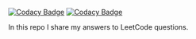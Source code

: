 [![Codacy Badge](https://api.codacy.com/project/badge/Grade/868d5322ec234dfba4c2a8d7329cdc2f)](https://app.codacy.com/gh/ersindevrim/LeetCode?utm_source=github.com&utm_medium=referral&utm_content=ersindevrim/LeetCode&utm_campaign=Badge_Grade_Settings)
[![Codacy Badge](https://app.codacy.com/project/badge/Grade/aaa8d71c0a3547eb99384108c990a899)](https://www.codacy.com/gh/ersindevrim/LeetCode/dashboard?utm_source=github.com&utm_medium=referral&utm_content=ersindevrim/LeetCode&utm_campaign=Badge_Grade)

In this repo I share my answers to LeetCode questions.
